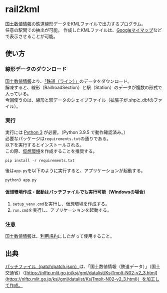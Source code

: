 # rail2kml

[国土数値情報](https://nlftp.mlit.go.jp/ksj/)の鉄道線形データをKMLファイルで出力するプログラム。  
任意の駅間での抽出が可能。
作成したKMLファイルは、[Googleマイマップ](https://www.google.co.jp/intl/ja/maps/about/mymaps/)などで表示させることが可能。

## 使い方

### 線形データのダウンロード

[国土数値情報](https://nlftp.mlit.go.jp/ksj/)より、[「鉄道（ライン）」](https://nlftp.mlit.go.jp/ksj/gml/datalist/KsjTmplt-N02-v2_3.html)のデータをダウンロード。  
解凍すると、線形（RaillroadSection）と駅（Station）のデータが複数の形式で入っている。  
今回使うのは、線形と駅データのシェイプファイル（拡張子が.shpと.dbfのファイル）。

### 実行

実行には [Python 3](https://www.python.org/) が必要。（Python 3.9.5 で動作確認済み。）  
必要なパッケージは``requirements.txt``の通りである。  
以下を実行するとインストールされる。  
この際、[仮想環境](https://docs.python.org/ja/3/library/venv.html)を作成することを推奨する。

``` [bash]
pip install -r requirements.txt
```

後は``app.py``を以下のように実行すると、アプリケーションが起動する。  

``` [bash]
python3 app.py
```

#### 仮想環境作成・起動はバッチファイルでも実行可能（Windowsの場合）

1. ``setup_venv.cmd``を実行し、仮想環境を作成する。
1. ``run.cmd``を実行し、アプリケーションを起動する。

### 注意

[国土数値情報](https://nlftp.mlit.go.jp/ksj/)は、[利用規約](https://nlftp.mlit.go.jp/ksj/other/agreement.html)にしたがって使用すること。  

## 出典

[パッチファイル（patch/patch.json）](patch/patch.json)は、「国土数値情報（鉄道データ）」（国土交通省）（[https://nlftp.mlit.go.jp/ksj/gml/datalist/KsjTmplt-N02-v2_3.html](https://nlftp.mlit.go.jp/ksj/gml/datalist/KsjTmplt-N02-v2_3.html)）を加工して作成。  
